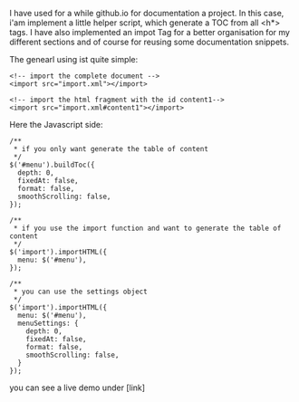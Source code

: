 I have used for a while github.io for documentation a project.
In this case, i'am implement a little helper script, which generate a TOC from all <h*> tags.
I have also implemented an impot Tag for a better organisation for my different sections and of course for reusing some documentation snippets.

The genearl using ist quite simple:

    <!-- import the complete document -->
    <import src="import.xml"></import>

    <!-- import the html fragment with the id content1-->
    <import src="import.xml#content1"></import>

Here the Javascript side:

    /**
     * if you only want generate the table of content
     */
    $('#menu').buildToc({
      depth: 0,
      fixedAt: false,
      format: false,
      smoothScrolling: false,
    });

    /**
     * if you use the import function and want to generate the table of content
     */
    $('import').importHTML({
      menu: $('#menu'),
    });

    /**
     * you can use the settings object
     */
    $('import').importHTML({
      menu: $('#menu'),
      menuSettings: {
        depth: 0,
        fixedAt: false,
        format: false,
        smoothScrolling: false,
      }
    });

you can see a live demo under [link]